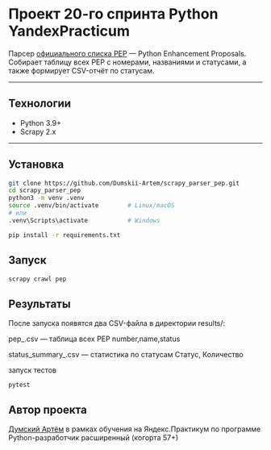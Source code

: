 # Проект 20-го спринта Python YandexPracticum 


Парсер [официального списка PEP](https://peps.python.org/) — Python Enhancement Proposals.  
Собирает таблицу всех PEP с номерами, названиями и статусами, а также формирует CSV-отчёт по статусам.

---

## Технологии

- Python 3.9+
- Scrapy 2.x

---

## Установка

```bash
git clone https://github.com/Dumskii-Artem/scrapy_parser_pep.git
cd scrapy_parser_pep
python3 -m venv .venv
source .venv/bin/activate        # Linux/macOS
# или
.venv\Scripts\activate           # Windows

pip install -r requirements.txt
```

## Запуск

```bash
scrapy crawl pep
```

## Результаты
После запуска появятся два CSV-файла в директории results/:

pep_<datatime>.csv — таблица всех PEP
number,name,status

status_summary_<datatime>.csv — статистика по статусам
Статус, Количество

запуск тестов 
```
pytest
```

## Автор проекта
[Думский Артём](https://github.com/Dumskii-Artem) в рамках обучения
на Яндекс.Практикум по программе Python-разработчик расширенный (когорта 57+)
